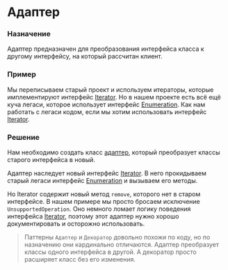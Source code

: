 # Адаптер

### Назначение
Адаптер предназначен для преобразования интерфейса класса к другому интерфейсу, на который рассчитан клиент.


### Пример

Мы переписываем старый проект и используем итераторы, которые имплементируют интерфейс [Iterator](Iterator.java).
Но в нашем проекте есть всё ещё куча легаси, которое использует интерфейс [Enumeration](Enumeration.java).
Как нам работать с легаси кодом, если мы хотим использовать интерфейс [Iterator](Iterator.java).

### Решение
Нам необходимо создать класс [адаптер](EnumerationIterator.java), который преобразует классы старого интерфейса в новый.

Адаптер наследует новый интерфейс [Iterator](Iterator.java). В него прокидываем старый легаси интерфейс [Enumeration](Enumeration.java)
и вызываем его методы.

Но Iterator содержит новый метод `remove`, которого нет в старом интерфейсе.
В нашем примере мы просто бросаем исключение `UnsupportedOperation`.
Оно немного ломает логику поведения интерфейса [Iterator](Iterator.java),
поэтому этот адаптер нужно хорошо документировать и осторожно использовать.
 
> Паттерны `Адаптер` и `Декоратор` довольно похожи по коду, но по назначению они кардинально отличаются.
> Адаптер преобразует классы одного интерфейса в другой.
> А декоратор просто расширяет класс без его изменения.
